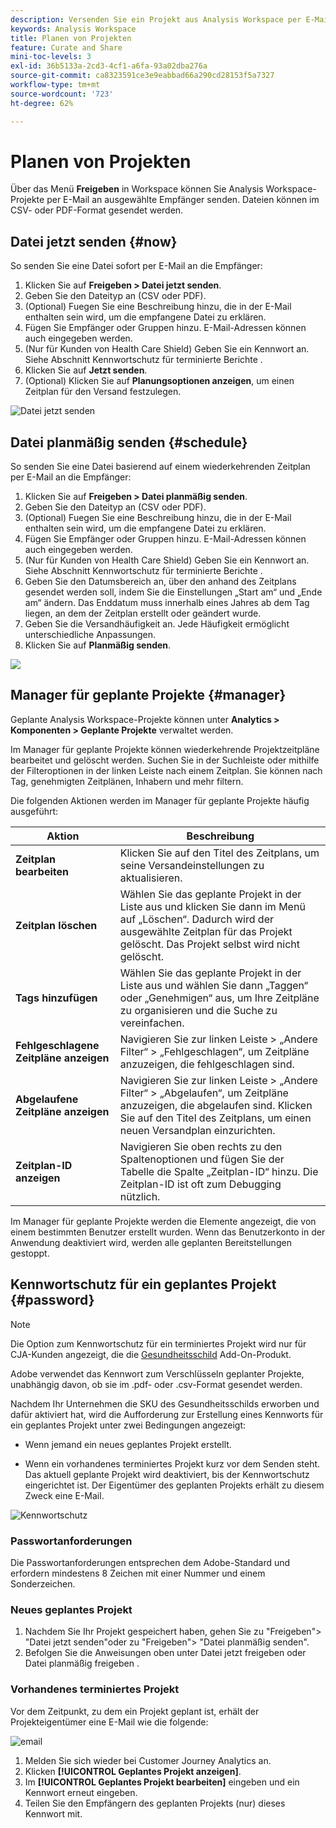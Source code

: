 ```yaml
---
description: Versenden Sie ein Projekt aus Analysis Workspace per E-Mail oder planen Sie die Bereitstellung.
keywords: Analysis Workspace
title: Planen von Projekten
feature: Curate and Share
mini-toc-levels: 3
exl-id: 36b5133a-2cd3-4cf1-a6fa-93a02dba276a
source-git-commit: ca8323591ce3e9eabbad66a290cd28153f5a7327
workflow-type: tm+mt
source-wordcount: '723'
ht-degree: 62%

---
```


# Planen von Projekten

Über das Menü **Freigeben** in Workspace können Sie Analysis Workspace-Projekte per E-Mail an ausgewählte Empfänger senden. Dateien können im CSV- oder PDF-Format gesendet werden.

## Datei jetzt senden {#now}

So senden Sie eine Datei sofort per E-Mail an die Empfänger:

1. Klicken Sie auf **Freigeben > Datei jetzt senden**.
1. Geben Sie den Dateityp an (CSV oder PDF).
1. (Optional) Fuegen Sie eine Beschreibung hinzu, die in der E-Mail enthalten sein wird, um die empfangene Datei zu erklären.
1. Fügen Sie Empfänger oder Gruppen hinzu. E-Mail-Adressen können auch eingegeben werden.
1. (Nur für Kunden von Health Care Shield) Geben Sie ein Kennwort an. Siehe Abschnitt Kennwortschutz für terminierte Berichte .
1. Klicken Sie auf **Jetzt senden**.
1. (Optional) Klicken Sie auf **Planungsoptionen anzeigen**, um einen Zeitplan für den Versand festzulegen.

![Datei jetzt senden](assets/send-file-no-scheduling-options.JPG)

## Datei planmäßig senden {#schedule}

So senden Sie eine Datei basierend auf einem wiederkehrenden Zeitplan per E-Mail an die Empfänger:

1. Klicken Sie auf **Freigeben > Datei planmäßig senden**.
1. Geben Sie den Dateityp an (CSV oder PDF).
1. (Optional) Fuegen Sie eine Beschreibung hinzu, die in der E-Mail enthalten sein wird, um die empfangene Datei zu erklären.
1. Fügen Sie Empfänger oder Gruppen hinzu. E-Mail-Adressen können auch eingegeben werden.
1. (Nur für Kunden von Health Care Shield) Geben Sie ein Kennwort an. Siehe Abschnitt Kennwortschutz für terminierte Berichte .
1. Geben Sie den Datumsbereich an, über den anhand des Zeitplans gesendet werden soll, indem Sie die Einstellungen „Start am“ und „Ende am“ ändern. Das Enddatum muss innerhalb eines Jahres ab dem Tag liegen, an dem der Zeitplan erstellt oder geändert wurde.
1. Geben Sie die Versandhäufigkeit an. Jede Häufigkeit ermöglicht unterschiedliche Anpassungen.
1. Klicken Sie auf **Planmäßig senden**.

![](assets/send-file.JPG)

## Manager für geplante Projekte {#manager}

Geplante Analysis Workspace-Projekte können unter **Analytics > Komponenten > Geplante Projekte** verwaltet werden.

Im Manager für geplante Projekte können wiederkehrende Projektzeitpläne bearbeitet und gelöscht werden. Suchen Sie in der Suchleiste oder mithilfe der Filteroptionen in der linken Leiste nach einem Zeitplan. Sie können nach Tag, genehmigten Zeitplänen, Inhabern und mehr filtern.

Die folgenden Aktionen werden im Manager für geplante Projekte häufig ausgeführt:

| Aktion | Beschreibung |
|---|---|
| **Zeitplan bearbeiten** | Klicken Sie auf den Titel des Zeitplans, um seine Versandeinstellungen zu aktualisieren. |
| **Zeitplan löschen** | Wählen Sie das geplante Projekt in der Liste aus und klicken Sie dann im Menü auf „Löschen“. Dadurch wird der ausgewählte Zeitplan für das Projekt gelöscht. Das Projekt selbst wird nicht gelöscht. |
| **Tags hinzufügen** | Wählen Sie das geplante Projekt in der Liste aus und wählen Sie dann „Taggen“ oder „Genehmigen“ aus, um Ihre Zeitpläne zu organisieren und die Suche zu vereinfachen. |
| **Fehlgeschlagene Zeitpläne anzeigen** | Navigieren Sie zur linken Leiste > „Andere Filter“ > „Fehlgeschlagen“, um Zeitpläne anzuzeigen, die fehlgeschlagen sind. |
| **Abgelaufene Zeitpläne anzeigen** | Navigieren Sie zur linken Leiste > „Andere Filter“ > „Abgelaufen“, um Zeitpläne anzuzeigen, die abgelaufen sind. Klicken Sie auf den Titel des Zeitplans, um einen neuen Versandplan einzurichten. |
| **Zeitplan-ID anzeigen** | Navigieren Sie oben rechts zu den Spaltenoptionen und fügen Sie der Tabelle die Spalte „Zeitplan-ID“ hinzu. Die Zeitplan-ID ist oft zum Debugging nützlich. |

Im Manager für geplante Projekte werden die Elemente angezeigt, die von einem bestimmten Benutzer erstellt wurden. Wenn das Benutzerkonto in der Anwendung deaktiviert wird, werden alle geplanten Bereitstellungen gestoppt.

## Kennwortschutz für ein geplantes Projekt {#password}

>[!NOTE]
>
>Die Option zum Kennwortschutz für ein terminiertes Projekt wird nur für CJA-Kunden angezeigt, die die [Gesundheitsschild](https://experienceleague.adobe.com/docs/blueprints-learn/architecture/vertical-blueprints/healthcare-vertical.html%3Flang%3Den) Add-On-Produkt.

Adobe verwendet das Kennwort zum Verschlüsseln geplanter Projekte, unabhängig davon, ob sie im .pdf- oder .csv-Format gesendet werden.

Nachdem Ihr Unternehmen die SKU des Gesundheitsschilds erworben und dafür aktiviert hat, wird die Aufforderung zur Erstellung eines Kennworts für ein geplantes Projekt unter zwei Bedingungen angezeigt:

* Wenn jemand ein neues geplantes Projekt erstellt.

* Wenn ein vorhandenes terminiertes Projekt kurz vor dem Senden steht. Das aktuell geplante Projekt wird deaktiviert, bis der Kennwortschutz eingerichtet ist. Der Eigentümer des geplanten Projekts erhält zu diesem Zweck eine E-Mail.

![Kennwortschutz](assets/password.png)

### Passwortanforderungen

Die Passwortanforderungen entsprechen dem Adobe-Standard und erfordern mindestens 8 Zeichen mit einer Nummer und einem Sonderzeichen.

### Neues geplantes Projekt

1. Nachdem Sie Ihr Projekt gespeichert haben, gehen Sie zu &quot;Freigeben&quot;> &quot;Datei jetzt senden&quot;oder zu &quot;Freigeben&quot;> &quot;Datei planmäßig senden&quot;.
1. Befolgen Sie die Anweisungen oben unter Datei jetzt freigeben oder Datei planmäßig freigeben .

### Vorhandenes terminiertes Projekt

Vor dem Zeitpunkt, zu dem ein Projekt geplant ist, erhält der Projekteigentümer eine E-Mail wie die folgende:

![email](assets/email-password.png)

1. Melden Sie sich wieder bei Customer Journey Analytics an.
1. Klicken **[!UICONTROL Geplantes Projekt anzeigen]**.
1. Im **[!UICONTROL Geplantes Projekt bearbeiten]** eingeben und ein Kennwort erneut eingeben.
1. Teilen Sie den Empfängern des geplanten Projekts (nur) dieses Kennwort mit.



